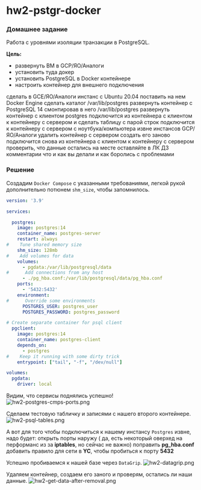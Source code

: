 # hw2-pstgr-docker

### Домашнее задание
Работа с уровнями изоляции транзакции в PostgreSQL.

**Цель:**
- развернуть ВМ в GCP/ЯО/Аналоги
- установить туда докер
- установить PostgreSQL в Docker контейнере
- настроить контейнер для внешнего подключения

<procedure title="Описание/Пошаговая инструкция выполнения домашнего задания" id="some_procedure" collapsible="true">
    <step>сделать в GCE/ЯО/Аналоги инстанс с Ubuntu 20.04</step>
    <step>поставить на нем Docker Engine</step>
    <step>сделать каталог /var/lib/postgres</step>
    <step>развернуть контейнер с PostgreSQL 14 смонтировав в него /var/lib/postgres</step>
    <step>развернуть контейнер с клиентом postgres</step>
    <step>подключится из контейнера с клиентом к контейнеру с сервером и сделать</step>
    <step>таблицу с парой строк</step>
    <step>подключится к контейнеру с сервером с ноутбука/компьютера извне инстансов GCP/ЯО/Аналоги</step>
    <step>удалить контейнер с сервером</step>
    <step>создать его заново</step>
    <step>подключится снова из контейнера с клиентом к контейнеру с сервером</step>
    <step>проверить, что данные остались на месте</step>
    <step>оставляйте в ЛК ДЗ комментарии что и как вы делали и как боролись с проблемами</step>
</procedure>


### Решение

Создадим `Docker Compose` с указанными требованиями, легкой рукой дополнительно потюнем `shm_size`, чтобы запомнилось.

```yaml
version: '3.9'

services:

  postgres:
    image: postgres:14
    container_name: postgres-server
    restart: always
#    Tune shared memory size
    shm_size: 128mb
#    Add volumes for data
    volumes:
      - pgdata:/var/lib/postgresql/data
#      Add connections from any host
      - ./pg_hba.conf:/var/lib/postgresql/data/pg_hba.conf
    ports:
      - '5432:5432'
    environment:
#      Override some environments
      POSTGRES_USER: postgres_user
      POSTGRES_PASSWORD: postgres_password

# Create separate container for psql client
  pgclient:
    image: postgres:14
    container_name: postgres-client
    depends_on:
      - postgres
#    Keep it running with some dirty trick
    entrypoint: ["tail", "-f", "/dev/null"]

volumes:
  pgdata:
    driver: local
```

Видим, что сервисы поднялись успешно!
![hw2-postgres-cmps-ports.png](hw2-postgres-cmps-ports.png)

Сделаем тестовую табличку и записями с нашего второго контейнере.
![hw2-psql-tables.png](hw2-psql-tables.png)

А вот для того чтобы подключиться к нашему инстансу `Postgres` извне, надо будет:
<procedure title="Открываем доступ извне">
<step>открыть порты наружу ( да, есть некоторый оверхед на перформанс из за <b>iptables</b>, но сейчас не важно)</step>
<step>поправить <b>pg_hba.conf</b></step>
<step>добавить правило для сети в <b>YC</b>, чтобы пробиться к порту <b>5432</b>
<img src="hw2-yc-rule.png" alt=""/>
</step>
</procedure>

Успешно пробиваемся к нашей базе через `DataGrip`.
![hw2-datagrip.png](hw2-datagrip.png)


Удаляем контейнер, создаем его заного и проверям, остались ли наши данные.
![hw2-get-data-after-removal.png](hw2-get-data-after-removal.png)





